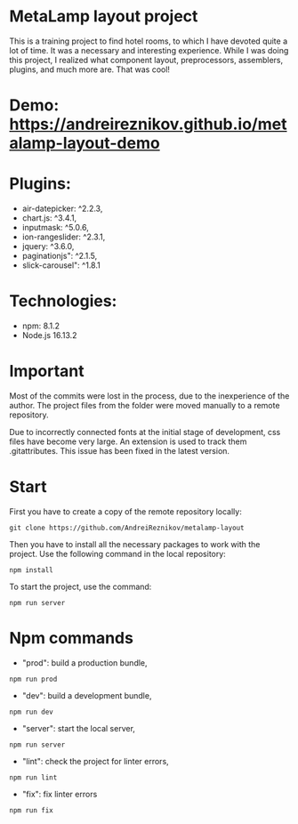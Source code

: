 # MetaLamp layout project

This is a training project to find hotel rooms, to which I have devoted quite a lot of time. It was a necessary and interesting experience. While I was doing this project, I realized what component layout, preprocessors, assemblers, plugins, and much more are. That was cool!

# Demo: https://andreireznikov.github.io/metalamp-layout-demo

# Plugins:

 - air-datepicker: ^2.2.3,
 - chart.js: ^3.4.1,
 - inputmask: ^5.0.6,
 - ion-rangeslider: ^2.3.1,
 - jquery: ^3.6.0,
 - paginationjs": ^2.1.5,
 - slick-carousel": ^1.8.1

# Technologies:

 - npm: 8.1.2
 - Node.js 16.13.2

# Important

Most of the commits were lost in the process, due to the inexperience of the author. The project files from the folder were moved manually to a remote repository.

Due to incorrectly connected fonts at the initial stage of development, css files have become very large. An extension is used to track them .gitattributes. This issue has been fixed in the latest version.

# Start

First you have to create a copy of the remote repository locally:

```
git clone https://github.com/AndreiReznikov/metalamp-layout
```

Then you have to install all the necessary packages to work with the project. Use the following command in the local repository:

```
npm install
```
To start the project, use the command:

```
npm run server
```

# Npm commands

- "prod": build a production bundle,
```
npm run prod
```
- "dev": build a development bundle,
```
npm run dev
```
- "server": start the local server,
```
npm run server
```
- "lint": check the project for linter errors,
```
npm run lint
```
- "fix": fix linter errors
```
npm run fix
```
